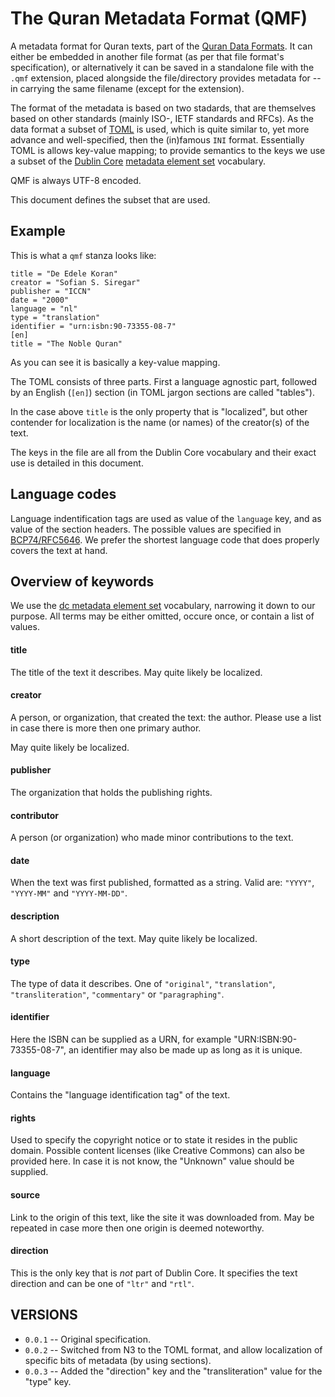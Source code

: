 # The Quran Metadata Format (QMF)

A metadata format for Quran texts, part of the [Quran Data Formats](https://github.com/oqc/qdf).
It can either be embedded in another file format (as per that file format's
specification), or alternatively it can be saved in a standalone file with the `.qmf` extension,
placed alongside the file/directory provides metadata for --
in carrying the same filename (except for the extension).

The format of the metadata is based on two stadards, that are themselves based on
other standards (mainly ISO-, IETF standards and RFCs).  As the data format
a subset of [TOML](https://github.com/toml-lang/toml) is used, which is quite similar to, yet
more advance and well-specified, then the (in)famous `INI` format.
Essentially TOML is allows key-value mapping; to provide semantics to the keys
we use a subset of the [Dublin Core](http://en.wikipedia.org/wiki/dublin_core)
[metadata element set](http://dublincore.org/documents/dces) vocabulary.

QMF is always UTF-8 encoded.

This document defines the subset that are used.



## Example

This is what a `qmf` stanza looks like:

    title = "De Edele Koran"
    creator = "Sofian S. Siregar"
    publisher = "ICCN"
    date = "2000"
    language = "nl"
    type = "translation"
    identifier = "urn:isbn:90-73355-08-7"
    [en]
    title = "The Noble Quran"

As you can see it is basically a key-value mapping.

The TOML consists of three parts.  First a language agnostic part, followed by
an English (`[en]`) section (in TOML jargon sections are called "tables").

In the case above `title` is the only property that is "localized", but other
contender for localization is the name (or names) of the creator(s) of the text.

The keys in the file are all from the Dublin Core vocabulary and their exact use is
detailed in this document.


## Language codes

Language indentification tags are used as value of the `language` key, and as value of the section
headers.  The possible values are specified in [BCP74/RFC5646](http://tools.ietf.org/html/rfc5646).
We prefer the shortest language code that does properly covers the text at hand.


## Overview of keywords

We use the [dc metadata element set](http://dublincore.org/documents/dces)
vocabulary, narrowing it down to our purpose.
All terms may be either omitted, occure once, or contain a list of values.

#### title

The title of the text it describes.  May quite likely be localized.

#### creator

A person, or organization, that created the text: the author.  Please
use a list in case there is more then one primary author.

May quite likely be localized.

#### publisher

The organization that holds the publishing rights.

#### contributor

A person (or organization) who made minor contributions to the text.

#### date

When the text was first published, formatted as a string.
Valid are: `"YYYY"`, `"YYYY-MM"` and `"YYYY-MM-DD"`.

#### description

A short description of the text.  May quite likely be localized.

#### type

The type of data it describes.
One of `"original"`, `"translation"`, `"transliteration"`, `"commentary"`
or `"paragraphing"`.

#### identifier

Here the ISBN can be supplied as a URN, for example
"URN:ISBN:90-73355-08-7", an identifier may also be made up as long as
it is unique.

#### language

Contains the "language identification tag" of the text.

#### rights

Used to specify the copyright notice or to state it resides in the public
domain.  Possible content licenses (like Creative Commons) can also be
provided here.  In case it is not know, the "Unknown" value should be supplied.

#### source

Link to the origin of this text, like the site it was downloaded from.
May be repeated in case more then one origin is deemed noteworthy.

#### direction

This is the only key that is *not* part of Dublin Core. It specifies the
text direction and can be one of `"ltr"` and `"rtl"`.



## VERSIONS

* `0.0.1` -- Original specification.
* `0.0.2` -- Switched from N3 to the TOML format, and allow localization of specific bits of metadata (by using sections).
* `0.0.3` -- Added the "direction" key and the "transliteration" value for the "type" key.
